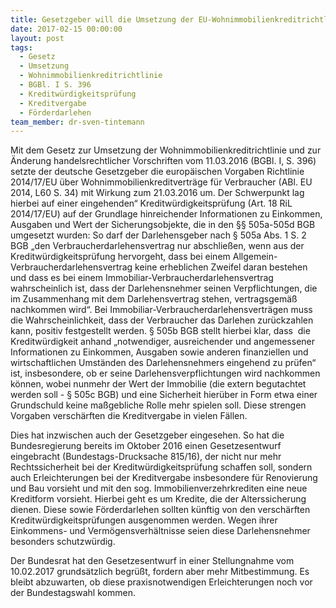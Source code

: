 ```yaml
---
title: Gesetzgeber will die Umsetzung der EU-Wohnimmobilienkreditrichtlinie entschärfen
date: 2017-02-15 00:00:00
layout: post
tags:
  - Gesetz
  - Umsetzung
  - Wohnimmobilienkreditrichtlinie
  - BGBl. I S. 396
  - Kreditwürdigkeitsprüfung
  - Kreditvergabe
  - Förderdarlehen
team_member: dr-sven-tintemann
---
```



Mit dem Gesetz zur Umsetzung der Wohnimmobilienkreditrichtlinie und zur &Auml;nderung handelsrechtlicher Vorschriften vom 11.03.2016 (BGBl. I, S. 396) setzte der deutsche Gesetzgeber die europ&auml;ischen Vorgaben Richtlinie 2014/17/EU &uuml;ber Wohnimmobilienkreditvertr&auml;ge f&uuml;r Verbraucher (ABl. EU 2014, L60 S. 34) mit Wirkung zum 21.03.2016 um. Der Schwerpunkt lag hierbei auf einer eingehenden“ Kreditw&uuml;rdigkeitspr&uuml;fung (Art. 18 RiL 2014/17/EU) auf der Grundlage hinreichender Informationen zu Einkommen, Ausgaben und Wert der Sicherungsobjekte, die in den &sect;&sect; 505a-505d BGB umgesetzt wurden: So darf der Darlehensgeber nach &sect; 505a Abs. 1 S. 2 BGB „den Verbraucherdarlehensvertrag nur abschlie&szlig;en, wenn aus der Kreditw&uuml;rdigkeitspr&uuml;fung hervorgeht, dass bei einem Allgemein-Verbraucherdarlehensvertrag keine erheblichen Zweifel daran bestehen und dass es bei einem Immobiliar-Verbraucherdarlehensvertrag wahrscheinlich ist, dass der Darlehensnehmer seinen Verpflichtungen, die im Zusammenhang mit dem Darlehensvertrag stehen, vertragsgem&auml;&szlig; nachkommen wird“. Bei Immobiliar-Verbraucherdarlehensvertr&auml;gen muss die Wahrscheinlichkeit, dass der Verbraucher das Darlehen zur&uuml;ckzahlen kann, positiv festgestellt werden. &sect; 505b BGB stellt hierbei klar, dass&nbsp; die Kreditw&uuml;rdigkeit anhand „notwendiger, ausreichender und angemessener Informationen zu Einkommen, Ausgaben sowie anderen finanziellen und wirtschaftlichen Umst&auml;nden des Darlehensnehmers eingehend zu pr&uuml;fen“ ist, insbesondere, ob er seine Darlehensverpflichtungen wird nachkommen k&ouml;nnen, wobei nunmehr der Wert der Immobilie (die extern begutachtet werden soll - &sect; 505c BGB) und eine Sicherheit hier&uuml;ber in Form etwa einer Grundschuld keine ma&szlig;gebliche Rolle mehr spielen soll. Diese strengen Vorgaben versch&auml;rften die Kreditvergabe in vielen F&auml;llen.

Dies hat inzwischen auch der Gesetzgeber eingesehen. So hat die Bundesregierung bereits im Oktober 2016 einen Gesetzesentwurf eingebracht (Bundestags-Drucksache 815/16), der nicht nur mehr Rechtssicherheit bei der Kreditw&uuml;rdigkeitspr&uuml;fung schaffen soll, sondern auch Erleichterungen bei der Kreditvergabe insbesondere f&uuml;r Renovierung und Bau vorsieht und mit den sog. Immobilienverzehrkrediten eine neue Kreditform vorsieht. Hierbei geht es um Kredite, die der Alterssicherung dienen. Diese sowie F&ouml;rderdarlehen sollten k&uuml;nftig von den versch&auml;rften Kreditw&uuml;rdigkeitspr&uuml;fungen ausgenommen werden. Wegen ihrer Einkommens- und Verm&ouml;gensverh&auml;ltnisse seien diese Darlehensnehmer besonders schutzw&uuml;rdig.

Der Bundesrat hat den Gesetzesentwurf in einer Stellungnahme vom 10.02.2017 grunds&auml;tzlich begr&uuml;&szlig;t, fordern aber mehr Mitbestimmung. Es bleibt abzuwarten, ob diese praxisnotwendigen Erleichterungen noch vor der Bundestagswahl kommen.